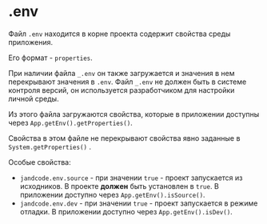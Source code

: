 
.env
====

Файл `.env` находится в корне проекта содержит свойства среды приложения.

Его формат - `properties`.

При наличии файла `_.env` он также загружается и значения в нем перекрывают
значения в `.env`. Файл `_.env` не должен быть в системе контроля  версий,
он используется разработчиком для настройки личной среды.   

Из этого файла загружаются свойства, которые в приложении доступны 
через `App.getEnv().getProperties()`.

Свойства в этом файле не перекрывают свойства явно заданные в 
`System.getProperties()` .

Особые свойства:

* `jandcode.env.source` - при значении `true` - проект запускается из исходников.
  В проекте __должен__ быть установлен в `true`.
  В приложении доступно через `App.getEnv().isSource()`. 
* `jandcode.env.dev` - при значении `true` - проект запускается в режиме отладки.
  В приложении доступно через `App.getEnv().isDev()`.
  
   
  

